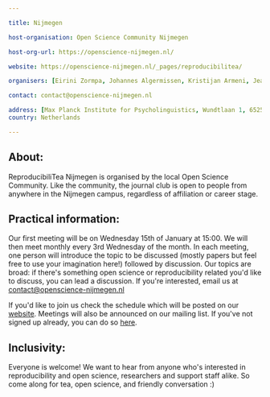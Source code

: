 ```yaml
---

title: Nijmegen

host-organisation: Open Science Community Nijmegen

host-org-url: https://openscience-nijmegen.nl/

website: https://openscience-nijmegen.nl/_pages/reproducibilitea/

organisers: [Eirini Zormpa, Johannes Algermissen, Kristijan Armeni, Jeanette Mostert] 

contact: contact@openscience-nijmegen.nl

address: [Max Planck Institute for Psycholinguistics, Wundtlaan 1, 6525 XD Nijmegen] 
country: Netherlands

---
```

## About:

ReproducibiliTea Nijmegen is organised by the local Open Science Community.
Like the community, the journal club is open to people from anywhere in the Nijmegen campus, regardless of affiliation or career stage. 

## Practical information:

Our first meeting will be on Wednesday 15th of January at 15:00. We will then meet monthly every 3rd Wednesday of the month.
In each meeting, one person will introduce the topic to be discussed (mostly papers but feel free to use your imagination here!) followed by discussion.
Our topics are broad: if there's something open science or reproducibility related you'd like to discuss, you can lead a discussion.
If you're interested, email us at contact@openscience-nijmegen.nl

If you'd like to join us check the schedule which will be posted on our [website](https://openscience-nijmegen.nl/_pages/reproducibilitea/).
Meetings will also be announced on our mailing list.
If you've not signed up already, you can do so [here](https://openscience-nijmegen.nl/_pages/contact/).

## Inclusivity:

Everyone is welcome!
We want to hear from anyone who's interested in reproducibility and open science, researchers and support staff alike.
So come along for tea, open science, and friendly conversation :)

